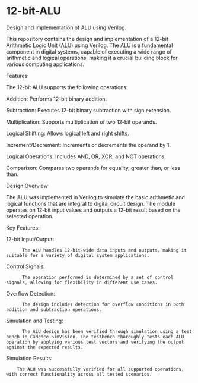 # 12-bit-ALU
Design and Implementation of ALU using Verilog.

This repository contains the design and implementation of a 12-bit Arithmetic Logic Unit (ALU) using Verilog. The ALU is a fundamental component in digital systems, capable of executing a wide range of arithmetic and logical operations, making it a crucial building block for various computing applications.

Features: 

The 12-bit ALU supports the following operations:

Addition: Performs 12-bit binary addition.

Subtraction: Executes 12-bit binary subtraction with sign extension.

Multiplication: Supports multiplication of two 12-bit operands.

Logical Shifting: Allows logical left and right shifts.

Increment/Decrement: Increments or decrements the operand by 1.

Logical Operations: Includes AND, OR, XOR, and NOT operations.

Comparison: Compares two operands for equality, greater than, or less than.


Design Overview

The ALU was implemented in Verilog to simulate the basic arithmetic and logical functions that are integral to digital circuit design. The module operates on 12-bit input values and outputs a 12-bit result based on the selected operation.

Key Features:

12-bit Input/Output:
          
          The ALU handles 12-bit-wide data inputs and outputs, making it suitable for a variety of digital system applications.
Control Signals: 
          
          The operation performed is determined by a set of control signals, allowing for flexibility in different use cases.
Overflow Detection: 
          
          The design includes detection for overflow conditions in both addition and subtraction operations.
Simulation and Testing:
          
          The ALU design has been verified through simulation using a test bench in Cadence SimVision. The testbench thoroughly tests each ALU operation by applying various test vectors and verifying the output against the expected results.

Simulation Results:
        
        The ALU was successfully verified for all supported operations, with correct functionality across all tested scenarios.
